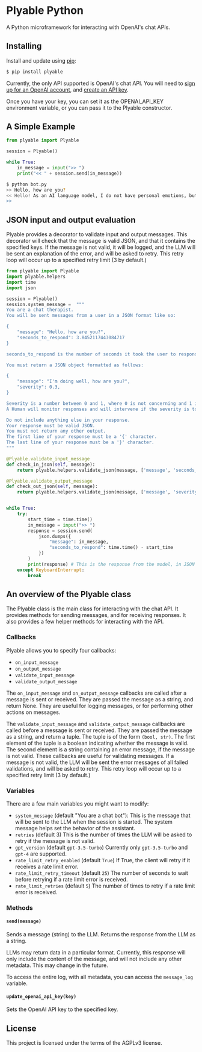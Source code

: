 # Plyable Python

A Python microframework for interacting with OpenAI's chat APIs.

## Installing

Install and update using [pip](https://pip.pypa.io/en/stable/quickstart/):

```bash
$ pip install plyable
```

Currently, the only API supported is OpenAI's chat API.  You will need to [sign up for an OpenAI account](https://beta.openai.com/), and [create an API key](https://beta.openai.com/account/api-keys).

Once you have your key, you can set it as the OPENAI_API_KEY environment variable, or you can pass it to the Plyable constructor.

## A Simple Example

```python
from plyable import Plyable

session = Plyable()

while True:
    in_message = input(">> ")
    print("<< " + session.send(in_message))
```

```bash
$ python bot.py
>> Hello, how are you?
<< Hello! As an AI language model, I do not have personal emotions, but I am functioning properly and ready to assist you. How may I help you today?
>>
```

## JSON input and output evaluation

Plyable provides a decorator to validate input and output messages. This decorator will check that the message is valid JSON, and that it contains the specified keys. If the message is not valid, it will be logged, and the LLM will be sent an explanation of the error, and will be asked to retry.  This retry loop will occur up to a specified retry limit (3 by default.)

```python
from plyable import Plyable
import plyable.helpers
import time
import json

session = Plyable()
session.system_message =  """
You are a chat therapist.
You will be sent messages from a user in a JSON format like so:

{
    "message": "Hello, how are you?",
    "seconds_to_respond": 3.8452117443084717
}

seconds_to_respond is the number of seconds it took the user to respond to the message.

You must return a JSON object formatted as follows:

{
    "message": "I'm doing well, how are you?",
    "severity": 0.3,
}

Severity is a number between 0 and 1, where 0 is not concerning and 1 is very concerning.
A Human will monitor responses and will intervene if the severity is too high.

Do not include anything else in your response.
Your response must be valid JSON.
You must not return any other output.
The first line of your response must be a '{' character.
The last line of your response must be a '}' character.
"""

@Plyable.validate_input_message
def check_in_json(self, message):
    return plyable.helpers.validate_json(message, ['message', 'seconds_to_respond'], log=True)

@Plyable.validate_output_message
def check_out_json(self, message):
    return plyable.helpers.validate_json(message, ['message', 'severity'], log=True)


while True:
    try:
        start_time = time.time()
        in_message = input(">> ")
        response = session.send(
            json.dumps({
                "message": in_message,
                "seconds_to_respond": time.time() - start_time
            })
        )
        print(response) # This is the response from the model, in JSON format
    except KeyboardInterrupt:
        break
```

## An overview of the Plyable class

The Plyable class is the main class for interacting with the chat API.  It provides methods for sending messages, and for receiving responses.  It also provides a few helper methods for interacting with the API.

### Callbacks

Plyable allows you to specify four callbacks:

 - `on_input_message`
 - `on_output_message`
 - `validate_input_message`
 - `validate_output_message`

The `on_input_message` and `on_output_message` callbacks are called after a message is sent or received.  They are passed the message as a string, and return None. They are useful for logging messages, or for performing other actions on messages.

The `validate_input_message` and `validate_output_message` callbacks are called before a message is sent or received.  They are passed the message as a string, and return a tuple. The tuple is of the form `(bool, str)`.  The first element of the tuple is a boolean indicating whether the message is valid.  The second element is a string containing an error message, if the message is not valid.  These callbacks are useful for validating messages.  If a message is not valid, the LLM will be sent the error messages of all failed validations, and will be asked to retry.  This retry loop will occur up to a specified retry limit (3 by default.)

### Variables

There are a few main variables you might want to modify:

 - `system_message` (default "You are a chat bot"): This is the message that will be sent to the LLM when the session is started.  The system message helps set the behavior of the assistant.
 - `retries` (default 3) This is the number of times the LLM will be asked to retry if the message is not valid.
 - `gpt_version` (default `gpt-3.5-turbo`) Currently only `gpt-3.5-turbo` and `gpt-4` are supported.
 - `rate_limit_retry_enabled` (default `True`) If True, the client will retry if it receives a rate limit error.
 - `rate_limit_retry_timeout` (default `25`) The number of seconds to wait before retrying if a rate limit error is received.
 - `rate_limit_retries` (default `5`) The number of times to retry if a rate limit error is received.

### Methods

#### `send(message)`

Sends a message (string) to the LLM.  Returns the response from the LLM as a string.

LLMs may return data in a particular format.  Currently, this response will only include the content of the message, and will not include any other metadata.  This may change in the future.

To access the entire log, with all metadata, you can access the `message_log` variable.

#### `update_openai_api_key(key)`

Sets the OpenAI API key to the specified key.

## License

This project is licensed under the terms of the AGPLv3 license.